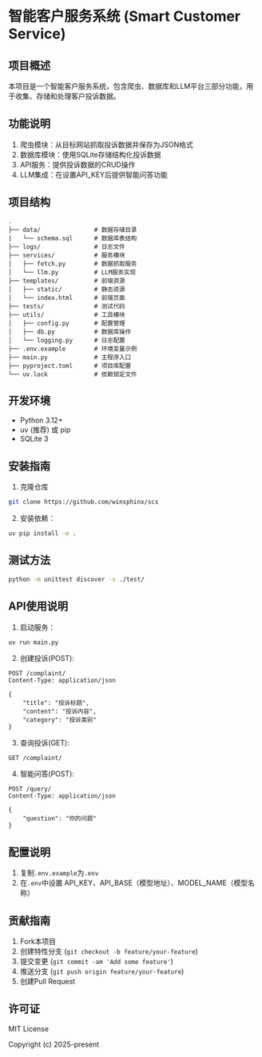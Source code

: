 # 智能客户服务系统 (Smart Customer Service)

## 项目概述
本项目是一个智能客户服务系统，包含爬虫、数据库和LLM平台三部分功能，用于收集、存储和处理客户投诉数据。

## 功能说明
1. 爬虫模块：从目标网站抓取投诉数据并保存为JSON格式
2. 数据库模块：使用SQLite存储结构化投诉数据
3. API服务：提供投诉数据的CRUD操作
4. LLM集成：在设置API_KEY后提供智能问答功能

## 项目结构
```
.
├── data/               # 数据存储目录
|   └── schema.sql      # 数据库表结构
├── logs/               # 日志文件
├── services/           # 服务模块
│   ├── fetch.py        # 数据抓取服务
│   └── llm.py          # LLM服务实现
├── templates/          # 前端资源
│   ├── static/         # 静态资源
│   └── index.html      # 前端页面
├── tests/              # 测试代码
├── utils/              # 工具模块
│   ├── config.py       # 配置管理
│   ├── db.py           # 数据库操作
│   └── logging.py      # 日志配置
├── .env.example        # 环境变量示例
├── main.py             # 主程序入口
├── pyproject.toml      # 项目库配置
└── uv.lock             # 依赖锁定文件
```

## 开发环境
- Python 3.12+
- uv (推荐) 或 pip
- SQLite 3

## 安装指南
1. 克隆仓库
```bash
git clone https://github.com/winsphinx/scs
```
2. 安装依赖：
```bash
uv pip install -e .
```

## 测试方法
```bash
python -m unittest discover -s ./test/
```

## API使用说明
1. 启动服务：
```bash
uv run main.py
```

2. 创建投诉(POST):
```
POST /complaint/
Content-Type: application/json

{
    "title": "投诉标题",
    "content": "投诉内容",
    "category": "投诉类别"
}
```

3. 查询投诉(GET):
```
GET /complaint/
```

4. 智能问答(POST):
```
POST /query/
Content-Type: application/json

{
    "question": "你的问题"
}
```

## 配置说明
1. 复制`.env.example`为`.env`
2. 在`.env`中设置 API_KEY、API_BASE（模型地址）、MODEL_NAME（模型名称）

## 贡献指南
1. Fork本项目
2. 创建特性分支 (`git checkout -b feature/your-feature`)
3. 提交变更 (`git commit -am 'Add some feature'`)
4. 推送分支 (`git push origin feature/your-feature`)
5. 创建Pull Request

## 许可证
MIT License

Copyright (c) 2025-present